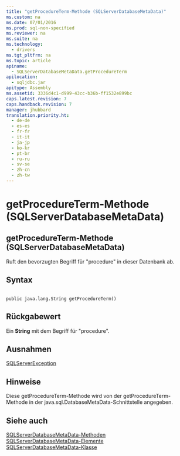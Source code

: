 ```yaml
---
title: "getProcedureTerm-Methode (SQLServerDatabaseMetaData)"
ms.custom: na
ms.date: 07/01/2016
ms.prod: sql-non-specified
ms.reviewer: na
ms.suite: na
ms.technology: 
  - drivers
ms.tgt_pltfrm: na
ms.topic: article
apiname: 
  - SQLServerDatabaseMetaData.getProcedureTerm
apilocation: 
  - sqljdbc.jar
apitype: Assembly
ms.assetid: 3336d4c1-d999-43cc-b36b-ff1532e899bc
caps.latest.revision: 7
caps.handback.revision: 7
manager: jhubbard
translation.priority.ht: 
  - de-de
  - es-es
  - fr-fr
  - it-it
  - ja-jp
  - ko-kr
  - pt-br
  - ru-ru
  - sv-se
  - zh-cn
  - zh-tw
---
```

# getProcedureTerm-Methode (SQLServerDatabaseMetaData)
    
## getProcedureTerm\-Methode \(SQLServerDatabaseMetaData\)  
 Ruft den bevorzugten Begriff für "procedure" in dieser Datenbank ab.  
  
## Syntax  
  
```  
  
public java.lang.String getProcedureTerm()  
```  
  
## Rückgabewert  
 Ein **String** mit dem Begriff für "procedure".  
  
## Ausnahmen  
 [SQLServerException](../content/SQLServerException-Class.md)  
  
## Hinweise  
 Diese getProcedureTerm\-Methode wird von der getProcedureTerm\-Methode in der java.sql.DatabaseMetaData\-Schnittstelle angegeben.  
  
## Siehe auch  
 [SQLServerDatabaseMetaData-Methoden](../content/SQLServerDatabaseMetaData-Methods.md)   
 [SQLServerDatabaseMetaData-Elemente](../content/SQLServerDatabaseMetaData-Members.md)   
 [SQLServerDatabaseMetaData-Klasse](../content/SQLServerDatabaseMetaData-Class.md)  
  
  